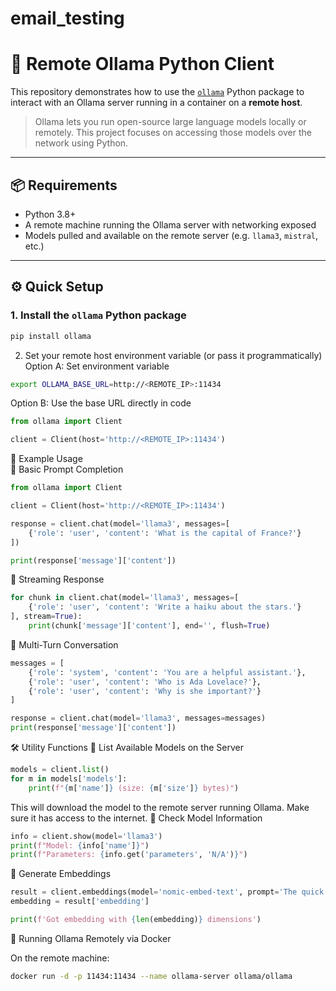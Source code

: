 # email_testing

# 🧠 Remote Ollama Python Client

This repository demonstrates how to use the [`ollama`](https://pypi.org/project/ollama/) Python package to interact with an Ollama server running in a container on a **remote host**.

> Ollama lets you run open-source large language models locally or remotely. This project focuses on accessing those models over the network using Python.

---

## 📦 Requirements

- Python 3.8+
- A remote machine running the Ollama server with networking exposed
- Models pulled and available on the remote server (e.g. `llama3`, `mistral`, etc.)

---

## ⚙️ Quick Setup

### 1. Install the `ollama` Python package

```bash
pip install ollama
```

2. Set your remote host environment variable (or pass it programmatically)
Option A: Set environment variable
```bash
export OLLAMA_BASE_URL=http://<REMOTE_IP>:11434
```
Option B: Use the base URL directly in code
```python
from ollama import Client

client = Client(host='http://<REMOTE_IP>:11434')
```
  
🚀 Example Usage  
🔹 Basic Prompt Completion
```python
from ollama import Client

client = Client(host='http://<REMOTE_IP>:11434')

response = client.chat(model='llama3', messages=[
    {'role': 'user', 'content': 'What is the capital of France?'}
])

print(response['message']['content'])
```
🔹 Streaming Response
```python
for chunk in client.chat(model='llama3', messages=[
    {'role': 'user', 'content': 'Write a haiku about the stars.'}
], stream=True):
    print(chunk['message']['content'], end='', flush=True)
```
🔹 Multi-Turn Conversation
```python
messages = [
    {'role': 'system', 'content': 'You are a helpful assistant.'},
    {'role': 'user', 'content': 'Who is Ada Lovelace?'},
    {'role': 'user', 'content': 'Why is she important?'}
]

response = client.chat(model='llama3', messages=messages)
print(response['message']['content'])
```
🛠️ Utility Functions
🔸 List Available Models on the Server
```python
models = client.list()
for m in models['models']:
    print(f"{m['name']} (size: {m['size']} bytes)")
```

This will download the model to the remote server running Ollama. Make sure it has access to the internet.
🔸 Check Model Information
```python
info = client.show(model='llama3')
print(f"Model: {info['name']}")
print(f"Parameters: {info.get('parameters', 'N/A')}")
```

🔸 Generate Embeddings
```python
result = client.embeddings(model='nomic-embed-text', prompt='The quick brown fox jumps over the lazy dog.')
embedding = result['embedding']

print(f'Got embedding with {len(embedding)} dimensions')
```
🐳 Running Ollama Remotely via Docker

On the remote machine:
```bash
docker run -d -p 11434:11434 --name ollama-server ollama/ollama
```
